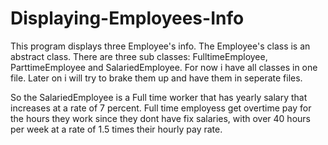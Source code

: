 # Displaying-Employees-Info

This program displays three Employee's info. The Employee's class is an abstract class. There are three sub classes: FulltimeEmployee, 
ParttimeEmployee and SalariedEmployee. For now i have all classes in one file. Later on i will try to brake them up and have them in 
seperate files. 

So the SalariedEmployee is a Full time worker that has yearly salary that increases at a rate of 7 percent. Full time employess get 
overtime pay for the hours they work since they dont have fix salaries, with over 40 hours per week at a rate of 1.5 times their hourly pay
rate.


